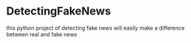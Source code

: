 # DetectingFakeNews
this python project of detecting fake news will easily make a difference between real and fake news
